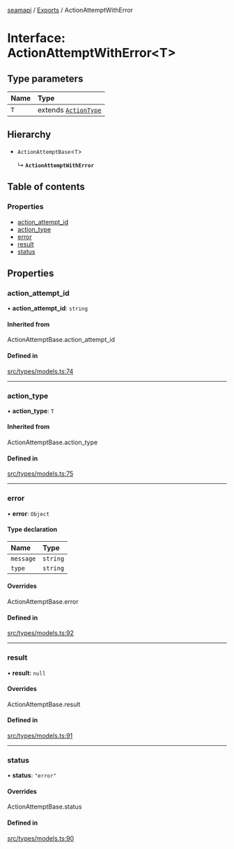 [seamapi](../README.md) / [Exports](../modules.md) / ActionAttemptWithError

# Interface: ActionAttemptWithError<T\>

## Type parameters

| Name | Type |
| :------ | :------ |
| `T` | extends [`ActionType`](../modules.md#actiontype) |

## Hierarchy

- `ActionAttemptBase`<`T`\>

  ↳ **`ActionAttemptWithError`**

## Table of contents

### Properties

- [action\_attempt\_id](ActionAttemptWithError.md#action_attempt_id)
- [action\_type](ActionAttemptWithError.md#action_type)
- [error](ActionAttemptWithError.md#error)
- [result](ActionAttemptWithError.md#result)
- [status](ActionAttemptWithError.md#status)

## Properties

### action\_attempt\_id

• **action\_attempt\_id**: `string`

#### Inherited from

ActionAttemptBase.action\_attempt\_id

#### Defined in

[src/types/models.ts:74](https://github.com/seamapi/seamapi-javascript/blob/main/src/types/models.ts#L74)

___

### action\_type

• **action\_type**: `T`

#### Inherited from

ActionAttemptBase.action\_type

#### Defined in

[src/types/models.ts:75](https://github.com/seamapi/seamapi-javascript/blob/main/src/types/models.ts#L75)

___

### error

• **error**: `Object`

#### Type declaration

| Name | Type |
| :------ | :------ |
| `message` | `string` |
| `type` | `string` |

#### Overrides

ActionAttemptBase.error

#### Defined in

[src/types/models.ts:92](https://github.com/seamapi/seamapi-javascript/blob/main/src/types/models.ts#L92)

___

### result

• **result**: ``null``

#### Overrides

ActionAttemptBase.result

#### Defined in

[src/types/models.ts:91](https://github.com/seamapi/seamapi-javascript/blob/main/src/types/models.ts#L91)

___

### status

• **status**: ``"error"``

#### Overrides

ActionAttemptBase.status

#### Defined in

[src/types/models.ts:90](https://github.com/seamapi/seamapi-javascript/blob/main/src/types/models.ts#L90)

